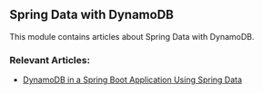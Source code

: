 ## Spring Data with DynamoDB

This module contains articles about Spring Data with DynamoDB.

### Relevant Articles:
- [DynamoDB in a Spring Boot Application Using Spring Data](http://www.baeldung.com/spring-data-dynamodb)
